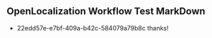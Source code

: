 ## OpenLocalization Workflow Test MarkDown
* 22edd57e-e7bf-409a-b42c-584079a79b8c 
thanks!<!--HONumber=Mar16_HO2-->
